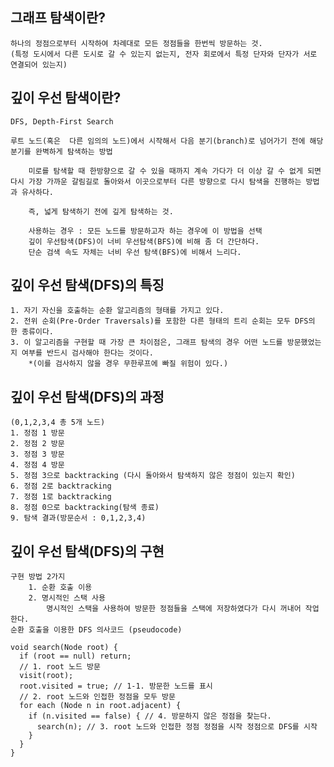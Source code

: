 ## 그래프 탐색이란?
    하나의 정점으로부터 시작하여 차례대로 모든 정점들을 한번씩 방문하는 것.
    (특정 도시에서 다른 도시로 갈 수 있는지 없는지, 전자 회로에서 특정 단자와 단자가 서로 연결되어 있는지)

## 깊이 우선 탐색이란?
    DFS, Depth-First Search

    루트 노드(혹은  다른 임의의 노드)에서 시작해서 다음 분기(branch)로 넘어가기 전에 해당 분기를 완벽하게 탐색하는 방법

        미로를 탐색할 때 한방향으로 갈 수 있을 때까지 계속 가다가 더 이상 갈 수 없게 되면 다시 가장 가까운 갈림길로 돌아와서 이곳으로부터 다른 방향으로 다시 탐색을 진행하는 방법과 유사하다.

        즉, 넓게 탐색하기 전에 깊게 탐색하는 것.

        사용하는 경우 : 모든 노드를 방문하고자 하는 경우에 이 방법을 선택
        깊이 우선탐색(DFS)이 너비 우선탐색(BFS)에 비해 좀 더 간단하다.
        단순 검색 속도 자체는 너비 우선 탐색(BFS)에 비해서 느리다.

## 깊이 우선 탐색(DFS)의 특징
    1. 자기 자신을 호출하는 순환 알고리즘의 형태를 가지고 있다.
    2. 전위 순회(Pre-Order Traversals)를 포함한 다른 형태의 트리 순회는 모두 DFS의 한 종류이다.
    3. 이 알고리즘을 구현할 때 가장 큰 차이점은, 그래프 탐색의 경우 어떤 노드를 방문했었는지 여부를 반드시 검사해야 한다는 것이다.
        *(이를 검사하지 않을 경우 무한루프에 빠질 위험이 있다.) 

## 깊이 우선 탐색(DFS)의 과정
    (0,1,2,3,4 총 5개 노드)
    1. 정점 1 방문 
    2. 정점 2 방문
    3. 정점 3 방문
    4. 정점 4 방문
    5. 정점 3으로 backtracking (다시 돌아와서 탐색하지 않은 정점이 있는지 확인)
    6. 정점 2로 backtracking
    7. 정점 1로 backtracking
    8. 정점 0으로 backtracking(탐색 종료)
    9. 탐색 결과(방문순서 : 0,1,2,3,4)

## 깊이 우선 탐색(DFS)의 구현
    구현 방법 2가지
        1. 순환 호출 이용
        2. 명시적인 스택 사용
            명시적인 스택을 사용하여 방문한 정점들을 스택에 저장하였다가 다시 꺼내어 작업한다.
    순환 호출을 이용한 DFS 의사코드 (pseudocode)
    
```
void search(Node root) {
  if (root == null) return;
  // 1. root 노드 방문
  visit(root);
  root.visited = true; // 1-1. 방문한 노드를 표시
  // 2. root 노드와 인접한 정점을 모두 방문
  for each (Node n in root.adjacent) {
    if (n.visited == false) { // 4. 방문하지 않은 정점을 찾는다.
      search(n); // 3. root 노드와 인접한 정점 정점을 시작 정점으로 DFS를 시작
    }
  }
}
``` 